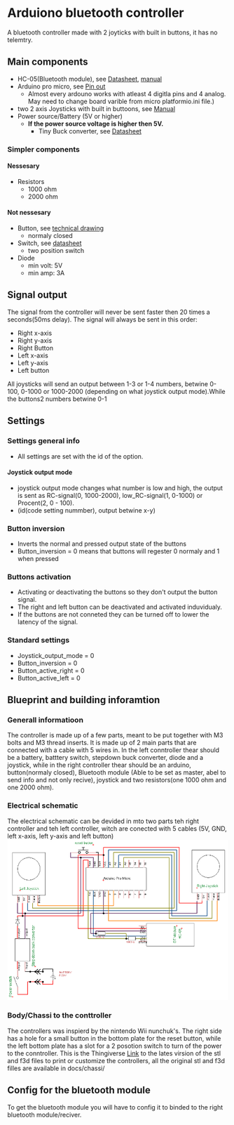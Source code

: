 # Arduiono bluetooth controller

A bluetooth controller made with 2 joyticks with built in buttons, it has no telemtry.

## Main components
- HC-05(Bluetooth module), see [Datasheet](docs/datasheet_hc-05.pdf), [manual](docs/manual_hc-05.pdf)
- Arduino pro micro, see [Pin out](docs/pin_out_arduino.pdf)
  - Almost every ardouno works with atleast 4 digitla pins and 4 analog. May need to change board varible from micro platformio.ini file.)
- two 2 axis Joysticks with built in buttoons, see [Manual](docs/manual_joystick.pdf)
- Power source/Battery (5V or higher)
  - **If the power source voltage is higher then 5V.**
    - Tiny Buck converter, see [Datasheet](docs/stepdown_buck_conveter.md)
### Simpler components
#### Nessesary
- Resistors
  - 1000 ohm
  - 2000 ohm
#### Not nessesary
- Button, see [technical drawing](docs/technical_drawing_button.jpg)
  - normaly closed
- Switch, see [datasheet](dosc/datasheet_switch.pdf)
  - two position switch
- Diode
  - min volt: 5V
  - min amp: 3A

## Signal output
The signal from the controller will never be sent faster then 20 times a seconds(50ms delay).
The signal will always be sent in this order:
  - Right x-axis
  - Right y-axis
  - Right Button
  - Left x-axis
  - Left y-axis
  - Left button

All joysticks will send an output between 1-3 or 1-4 numbers, betwine 0-100, 0-1000 or 1000-2000 (depending on what joystick output mode).While the buttons2 numbers betwine 0-1

## Settings
### Settings general info
- All settings are set with the id of the option.
#### Joystick output mode
- joystick output mode changes what number is low and high, the output is sent as RC-signal(0, 1000-2000), low_RC-signal(1, 0-1000) or Procent(2, 0 - 100).
- (id(code setting nummber), output betwine x-y)

### Button inversion
- Inverts the normal and pressed output state of the buttons
- Button_inversion = 0 means that buttons will regester 0 normaly and 1 when pressed

### Buttons activation
- Activating or deactivating the buttons so they don't output the button signal.
- The right and left button can be deactivated and activated induvidualy.
- If the buttons are not conneted they can be turned off to lower the latency of the signal.

### Standard settings
- Joystick_output_mode = 0
- Button_inversion = 0
- Button_active_right = 0
- Button_active_left = 0

## Blueprint and building inforamtion
### Generall informatioon
The controller is made up of a few parts, meant to be put together with M3 bolts and M3 thread inserts. It is made up of 2 main parts that are connected with a cable with 5 wires in. In the left conntroller thear should be a battery, batttery switch, stepdown buck converter, diode and a joystick, while in the right controller thear should be an arduino, button(normaly closed), Bluetooth module (Able to be set as master, abel to send info and not only recive), joystick and two resistors(one 1000 ohm and one 2000 ohm).

### Electrical schematic
The electrical schematic can be devided in mto two parts teh right controller and teh left controller, witch are conected with 5 cables (5V, GND, left x-axis, left y-axis and left button)
![electrical schematic created with TinyCAD](docs/arduino_bluetooth_controller_electrical_schematic.png)

### Body/Chassi to the conttroller
The controllers was inspierd by the nintendo Wii nunchuk's. The right side has a hole for a small button in the bottom plate for the reset button, while the left bottom plate has a slot for a 2 posotion switch to turn of the power to the conntroller. This is the Thingiverse [Link](https://www.thingiverse.com/thing:4665958) to the lates virsion of the stl and f3d files to print or customize the controllers, all the original stl and f3d filles are available in docs/chassi/

## Config for the bluetooth module
To get the bluetooth module you will have to config it to binded to the right bluetooth module/reciver.
